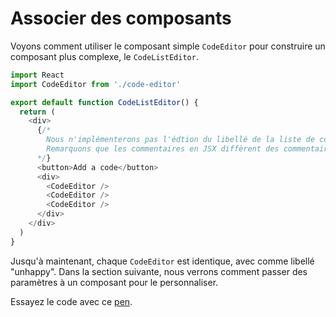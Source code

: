 # Associer des composants

Voyons comment utiliser le composant simple `CodeEditor` pour construire un composant plus complexe, le `CodeListEditor`.

```javascript
import React
import CodeEditor from './code-editor'

export default function CodeListEditor() {
  return (
    <div>
      {/* 
        Nous n'implémenterons pas l'édtion du libellé de la liste de codes.
        Remarquons que les commentaires en JSX diffèrent des commentaires HTML.
      */}
      <button>Add a code</button>
      <div>
        <CodeEditor />
        <CodeEditor />
        <CodeEditor />
      </div>
    </div>
  )
}
```

Jusqu'à maintenant, chaque `CodeEditor` est identique, avec comme libellé "unhappy". Dans la section suivante, nous verrons comment passer des paramètres à un composant pour le personnaliser.

Essayez le code avec ce [pen](http://codepen.io/BoogalooJB/pen/ggGXvp).

<!-- Add script to embed codepens -->
<script async src="https://production-assets.codepen.io/assets/embed/ei.js"></script>
<p
  data-height="700"
  data-theme-id="dark"
  data-slug-hash="ggGXvp"
  data-default-tab="js,result"
  data-user="BoogalooJB"
  data-embed-version="2"
  data-pen-title="React and Redux within Pogues"
  class="codepen" />
